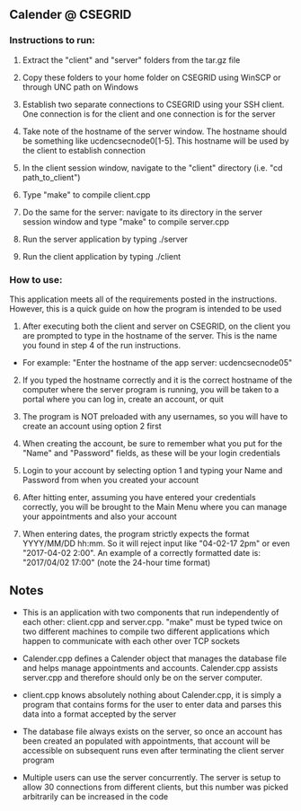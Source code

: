 Calender @ CSEGRID
-------------------

### Instructions to run:

1. Extract the "client" and "server" folders from the tar.gz file
	
2. Copy these folders to your home folder on CSEGRID using WinSCP or through UNC path on Windows
	
3. Establish two separate connections to CSEGRID using your SSH client. One connection is for the client and one connection is for the server
	
4. Take note of the hostname of the server window. The hostname should be something like ucdencsecnode0[1-5]. This hostname will be used by the client to establish connection
	
5. In the client session window, navigate to the "client" directory (i.e. "cd path_to_client")
	
6. Type "make" to compile client.cpp
	
7. Do the same for the server: navigate to its directory in the server session window and type "make" to compile server.cpp
	
8. Run the server application by typing ./server
	
9. Run the client application by typing ./client
	
### How to use:

This application meets all of the requirements posted in the instructions. However, this is a quick guide on how the program is intended to be used
	
1. After executing both the client and server on CSEGRID, on the client you are prompted to type in the hostname of the server. This is the name you found in step 4 of the run instructions.
	
- For example: "Enter the hostname of the app server: ucdencsecnode05"
2. If you typed the hostname correctly and it is the correct hostname of the computer where the server program is running, you will be taken to a portal where you can log in, create an account, or quit
	
3. The program is NOT preloaded with any usernames, so you will have to create an account using option 2 first
	
4. When creating the account, be sure to remember what you put for the "Name" and "Password" fields, as these will be your login credentials
	
5. Login to your account by selecting option 1 and typing your Name and Password from when you created your account
	
6. After hitting enter, assuming you have entered your credentials correctly, you will be brought to the Main Menu where you can manage your appointments and also your account
	
7. When entering dates, the program strictly expects the format YYYY/MM/DD hh:mm. So it will reject input like "04-02-17 2pm" or even "2017-04-02 2:00". An example of a correctly formatted date is: "2017/04/02 17:00" (note the 24-hour time format)
	
Notes 
---------

- This is an application with two components that run independently of each other: client.cpp and server.cpp. "make" must be typed twice on two different machines to compile two different applications which happen to communicate with each other over TCP sockets

- Calender.cpp defines a Calender object that manages the database file and helps manage appointments and accounts. Calender.cpp assists server.cpp and therefore should only be on the server computer.

- client.cpp knows absolutely nothing about Calender.cpp, it is simply a program that contains forms for the user to enter data and parses this data into a format accepted by the server

- The database file always exists on the server, so once an account has been created an populated with appointments, that account will be accessible on subsequent runs even after terminating the client server program

- Multiple users can use the server concurrently. The server is setup to allow 30 connections from different clients, but this number was picked arbitrarily can be increased in the code
